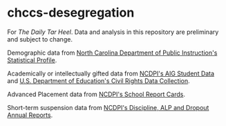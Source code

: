 # chccs-desegregation

For *The Daily Tar Heel*. Data and analysis in this repository are preliminary and subject to change.

Demographic data from [North Carolina Department of Public Instruction's Statistical Profile](http://apps.schools.nc.gov/ords/f?p=145:1::::::).

Academically or intellectually gifted data from [NCDPI's AIG Student Data](https://www.dpi.nc.gov/students-families/enhanced-opportunities/advanced-learning-and-gifted-education/academically-or-intellectually-gifted/aig-student-data) and [U.S. Department of Education's Civil Rights Data Collection](https://ocrdata.ed.gov).

Advanced Placement data from [NCDPI's School Report Cards](https://ncreports.ondemand.sas.com/src/index?lng=en).

Short-term suspension data from [NCDPI's Discipline, ALP and Dropout Annual Reports](https://www.dpi.nc.gov/data-reports/dropout-and-discipline-data/discipline-alp-and-dropout-annual-reports).
